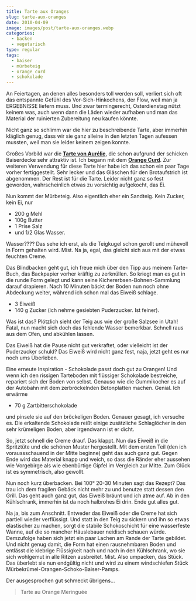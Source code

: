 ```yaml
---
title: Tarte aux Oranges
slug: tarte-aux-oranges
date: 2010-04-09
image: images/post/tarte-aux-oranges.webp
categories: 
  - backen
  - vegetarisch
type: regular  
tags: 
  - baiser
  - mürbeteig
  - orange curd
  - schokolade
---
```


An Feiertagen, an denen alles besonders toll werden soll, verliert sich oft das entspannte Gefühl des Vor-Sich-Hinkochens, der Flow, weil man ja ERGEBNISSE liefern muss. Und zwar termingerecht, Osterdienstag nützt keinem was, auch wenn dann die Läden wieder aufhaben und man das Material der ruinierten Zubereitung neu kaufen könnte.

Nicht ganz so schlimm war die hier zu beschreibende Tarte, aber immerhin kläglich genug, dass wir sie ganz alleine in den letzten Tagen aufessen mussten, weil man sie leider keinem zeigen konnte.

Großes Vorbild war die **[Tarte von Aurélie](http://www.franzoesischkochen.de/?p=1748)**, die schon aufgrund der schicken Baiserdecke sehr attraktiv ist. Ich begann mit dem **[Orange Curd](../orange-curd)**. Zur weiteren Verwendung für diese Tarte hier habe ich das schon ein paar Tage vorher fertiggestellt. Sehr lecker und das Gläschen für den Brotaufstrich ist abgenommen. Der Rest ist für die Tarte. Leider nicht ganz so fest geworden, wahrscheinlich etwas zu vorsichtig aufgekocht, das Ei.

Nun kommt der Mürbeteig. Also eigentlich eher ein Sandteig. Kein Zucker, kein Ei, nur

* 200 g Mehl
* 100g Butter 
* 1 Prise Salz 
* und 1/2 Glas Wasser.

Wasser???? Das sehe ich erst, als die Teigkugel schon gerollt und mühevoll in Form gehalten wird. Mist. Na ja, egal, das gleicht sich aus mit der etwas feuchten Creme.

Das Blindbacken geht gut, ich freue mich über den Tipp aus meinem Tarte-Buch, das Backpapier vorher kräftig zu zerknüllen. So kriegt man es gut in die runde Form gelegt und kann seine Kichererbsen-Bohnen-Sammlung darauf drapieren. Nach 10 Minuten bäckt der Boden nun noch ohne Abdeckung weiter, während ich schon mal das Eiweiß schlage.

* 3 Eiweiß 
* 140 g Zucker (ich nehme gesiebten Puderzucker. Ist feiner).

Was ist das? Plötzlich sieht der Teig aus wie der große Salzsee in Utah! Fatal, nun macht sich doch das fehlende Wasser bemerkbar. Schnell raus aus dem Ofen, und abkühlen lassen.

Das Eiweiß hat die Pause nicht gut verkraftet, oder vielleicht ist der Puderzucker schuld? Das Eiweiß wird nicht ganz fest, naja, jetzt geht es nur noch ums Überleben.

Eine erneute Inspiration - Schokolade passt doch gut zu Orangen! Und wenn ich den rissigen Tarteboden mit flüssiger Schokolade bestreiche, repariert sich der Boden von selbst. Genauso wie die Gummikocher es auf der Autobahn mit dem zerbröckelnden Betonplatten machen. Genial. Ich erwärme

* 70 g Zartbitterschokolade

und pinsele sie auf den bröckeligen Boden. Genauer gesagt, ich versuche es. Die erkaltende Schokolade reißt einige zusätzliche Schlaglöcher in den sehr krümeligen Boden, aber irgendwann ist er dicht.

So, jetzt schnell die Creme drauf. Das klappt. Nun das Eiweiß in die Spritztüte und die schönen Muster hergestellt. Mit dem ersten Teil (den ich voraussschauend in der Mitte beginne) geht das auch ganz gut. Gegen Ende wird das Material knapp und weich, so dass die Ränder eher aussehen wie Vorgebirge als wie ebenbürtige Gipfel im Vergleich zur Mitte. Zum Glück ist es symmetrisch, also gewollt.

Nun noch kurz überbacken. Bei 100° 20-30 Minuten sagt das Rezept? Das trau ich dem fragilen Gebäck nicht mehr zu und benutze statt dessen den Grill. Das geht auch ganz gut, das Eiweiß bräunt und ich atme auf. Ab in den Kühlschrank, immerhin ist da noch halbrohes Ei drin. Ende gut alles gut.

Na ja, bis zum Anschnitt. Entweder das Eiweiß oder die Creme hat sich partiell wieder verflüssigt. Und statt in den Teig zu sickern und ihn so etwas elastischer zu machen, sorgt die stabile Schokoschicht für eine wasserfeste Wanne, auf die so mancher Häuslebauer neidisch schauen würde. Demzufolge haben sich jetzt ein paar Lachen am Rande der Tarte gebildet. Und nicht genug damit, die Form hat einen rausnehmbaren Boden und entlässt die klebrige Flüssigkeit nach und nach in den Kühlschrank, wo sie sich wohlgemut in alle Ritzen ausbreitet. Mist. Also umpacken, das Stück. Das überlebt sie nun endgültig nicht und wird zu einem windschiefen Stück Mürbekrümel-Orangen-Schoko-Baiser-Pamps.

Der ausgesprochen gut schmeckt übrigens...

> Tarte au Orange Meringuée